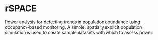 rSPACE
======

Power analysis for detecting trends in population abundance using occupancy-based monitoring.  A simple, spatially explicit population simulation is used to create sample datasets with which to assess power.
